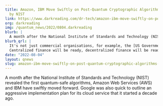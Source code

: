 ```yaml
---
title: Amazon, IBM Move Swiftly on Post-Quantum Cryptographic Algorithms Selected
  by NIST
link: https://www.darkreading.com/dr-tech/amazon-ibm-move-swiftly-on-post-quantum-cryptographic-algorithms-selected-by-nist
org: darkreading
img: /quantum_news/2022/0804.darkreading
blurb: |
  A month after the National Institute of Standards and Technology (NIST) revealed the first quantum-safe algorithms, Amazon Web Services (AWS) and IBM have swiftly moved forward. Google was also quick to outline an aggressive implementation plan for its cloud service that it started a decade ago.
blurb_qrl: |
  It's not just commercial organisations, for example, the [US Government](https://www.whitehouse.gov/briefing-room/statements-releases/2022/05/04/national-security-memorandum-on-promoting-united-states-leadership-in-quantum-computing-while-mitigating-risks-to-vulnerable-cryptographic-systems/)  is preparing for the impending quantum threat.
  Centralized finance will be ready, decentralized finance will be ready [with QRL](/why).
date: "2022-08-04"
layout: qnews
slug: amazon-ibm-move-swiftly-on-post-quantum-cryptographic-algorithms-selected-by-nist
---
```


A month after the National Institute of Standards and Technology (NIST) revealed the first quantum-safe algorithms, Amazon Web Services (AWS) and IBM have swiftly moved forward. Google was also quick to outline an aggressive implementation plan for its cloud service that it started a decade ago.
